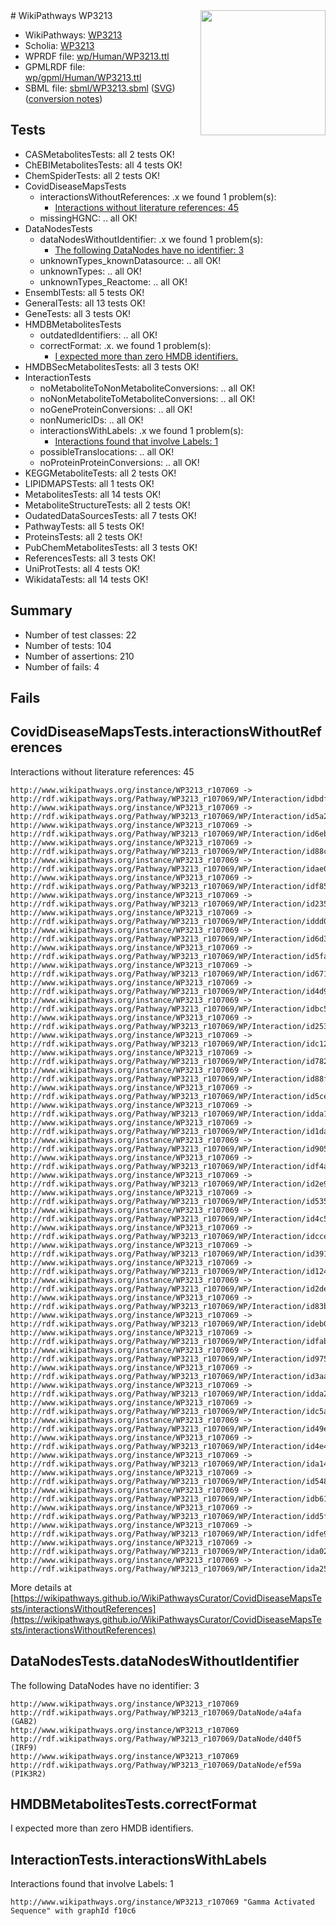 <img style="float: right; width: 200px" src="../logo.png" />
# WikiPathways WP3213

* WikiPathways: [WP3213](https://identifiers.org/wikipathways:WP3213)
* Scholia: [WP3213](https://scholia.toolforge.org/wikipathways/WP3213)
* WPRDF file: [wp/Human/WP3213.ttl](../wp/Human/WP3213.ttl)
* GPMLRDF file: [wp/gpml/Human/WP3213.ttl](../wp/gpml/Human/WP3213.ttl)
* SBML file: [sbml/WP3213.sbml](../sbml/WP3213.sbml) ([SVG](../sbml/WP3213.svg)) ([conversion notes](../sbml/WP3213.txt))

## Tests
* CASMetabolitesTests: all 2 tests OK!
* ChEBIMetabolitesTests: all 4 tests OK!
* ChemSpiderTests: all 2 tests OK!
* CovidDiseaseMapsTests
    * interactionsWithoutReferences: .x we found 1 problem(s):
        * [Interactions without literature references: 45](#9701cd43)
    * missingHGNC: .. all OK!
* DataNodesTests
    * dataNodesWithoutIdentifier: .x we found 1 problem(s):
        * [The following DataNodes have no identifier: 3](#d2d32fa2)
    * unknownTypes_knownDatasource: .. all OK!
    * unknownTypes: .. all OK!
    * unknownTypes_Reactome: .. all OK!
* EnsemblTests: all 5 tests OK!
* GeneralTests: all 13 tests OK!
* GeneTests: all 3 tests OK!
* HMDBMetabolitesTests
    * outdatedIdentifiers: .. all OK!
    * correctFormat: .x. we found 1 problem(s):
        * [I expected more than zero HMDB identifiers.](#ad154c1e)
* HMDBSecMetabolitesTests: all 3 tests OK!
* InteractionTests
    * noMetaboliteToNonMetaboliteConversions: .. all OK!
    * noNonMetaboliteToMetaboliteConversions: .. all OK!
    * noGeneProteinConversions: .. all OK!
    * nonNumericIDs: .. all OK!
    * interactionsWithLabels: .x we found 1 problem(s):
        * [Interactions found that involve Labels: 1](#630d2678)
    * possibleTranslocations: .. all OK!
    * noProteinProteinConversions: .. all OK!
* KEGGMetaboliteTests: all 2 tests OK!
* LIPIDMAPSTests: all 1 tests OK!
* MetabolitesTests: all 14 tests OK!
* MetaboliteStructureTests: all 2 tests OK!
* OudatedDataSourcesTests: all 7 tests OK!
* PathwayTests: all 5 tests OK!
* ProteinsTests: all 2 tests OK!
* PubChemMetabolitesTests: all 3 tests OK!
* ReferencesTests: all 3 tests OK!
* UniProtTests: all 4 tests OK!
* WikidataTests: all 14 tests OK!


## Summary

* Number of test classes: 22
* Number of tests: 104
* Number of assertions: 210
* Number of fails: 4

## Fails

<a name="9701cd43" />

## CovidDiseaseMapsTests.interactionsWithoutReferences

Interactions without literature references: 45
```
http://www.wikipathways.org/instance/WP3213_r107069 -> http://rdf.wikipathways.org/Pathway/WP3213_r107069/WP/Interaction/idbdf9e0bd
http://www.wikipathways.org/instance/WP3213_r107069 -> http://rdf.wikipathways.org/Pathway/WP3213_r107069/WP/Interaction/id5a2a5e7d
http://www.wikipathways.org/instance/WP3213_r107069 -> http://rdf.wikipathways.org/Pathway/WP3213_r107069/WP/Interaction/id6eb507d
http://www.wikipathways.org/instance/WP3213_r107069 -> http://rdf.wikipathways.org/Pathway/WP3213_r107069/WP/Interaction/id88c53106
http://www.wikipathways.org/instance/WP3213_r107069 -> http://rdf.wikipathways.org/Pathway/WP3213_r107069/WP/Interaction/idae0b331d
http://www.wikipathways.org/instance/WP3213_r107069 -> http://rdf.wikipathways.org/Pathway/WP3213_r107069/WP/Interaction/idf8530720
http://www.wikipathways.org/instance/WP3213_r107069 -> http://rdf.wikipathways.org/Pathway/WP3213_r107069/WP/Interaction/id23561a8c
http://www.wikipathways.org/instance/WP3213_r107069 -> http://rdf.wikipathways.org/Pathway/WP3213_r107069/WP/Interaction/iddd0e2eb5
http://www.wikipathways.org/instance/WP3213_r107069 -> http://rdf.wikipathways.org/Pathway/WP3213_r107069/WP/Interaction/id6d35d2c7
http://www.wikipathways.org/instance/WP3213_r107069 -> http://rdf.wikipathways.org/Pathway/WP3213_r107069/WP/Interaction/id5faf02bb
http://www.wikipathways.org/instance/WP3213_r107069 -> http://rdf.wikipathways.org/Pathway/WP3213_r107069/WP/Interaction/id67169fbb
http://www.wikipathways.org/instance/WP3213_r107069 -> http://rdf.wikipathways.org/Pathway/WP3213_r107069/WP/Interaction/id4d95d2e4
http://www.wikipathways.org/instance/WP3213_r107069 -> http://rdf.wikipathways.org/Pathway/WP3213_r107069/WP/Interaction/idbc56668d
http://www.wikipathways.org/instance/WP3213_r107069 -> http://rdf.wikipathways.org/Pathway/WP3213_r107069/WP/Interaction/id253a8dfa
http://www.wikipathways.org/instance/WP3213_r107069 -> http://rdf.wikipathways.org/Pathway/WP3213_r107069/WP/Interaction/idc12bc3f0
http://www.wikipathways.org/instance/WP3213_r107069 -> http://rdf.wikipathways.org/Pathway/WP3213_r107069/WP/Interaction/id78246131
http://www.wikipathways.org/instance/WP3213_r107069 -> http://rdf.wikipathways.org/Pathway/WP3213_r107069/WP/Interaction/id88f08955
http://www.wikipathways.org/instance/WP3213_r107069 -> http://rdf.wikipathways.org/Pathway/WP3213_r107069/WP/Interaction/id5ce42bc8
http://www.wikipathways.org/instance/WP3213_r107069 -> http://rdf.wikipathways.org/Pathway/WP3213_r107069/WP/Interaction/idda1b86d4
http://www.wikipathways.org/instance/WP3213_r107069 -> http://rdf.wikipathways.org/Pathway/WP3213_r107069/WP/Interaction/id1da81b3c
http://www.wikipathways.org/instance/WP3213_r107069 -> http://rdf.wikipathways.org/Pathway/WP3213_r107069/WP/Interaction/id9051155d
http://www.wikipathways.org/instance/WP3213_r107069 -> http://rdf.wikipathways.org/Pathway/WP3213_r107069/WP/Interaction/idf4adb54b
http://www.wikipathways.org/instance/WP3213_r107069 -> http://rdf.wikipathways.org/Pathway/WP3213_r107069/WP/Interaction/id2e9310ca
http://www.wikipathways.org/instance/WP3213_r107069 -> http://rdf.wikipathways.org/Pathway/WP3213_r107069/WP/Interaction/id53568d3a
http://www.wikipathways.org/instance/WP3213_r107069 -> http://rdf.wikipathways.org/Pathway/WP3213_r107069/WP/Interaction/id4c5ebe37
http://www.wikipathways.org/instance/WP3213_r107069 -> http://rdf.wikipathways.org/Pathway/WP3213_r107069/WP/Interaction/idcce2361c
http://www.wikipathways.org/instance/WP3213_r107069 -> http://rdf.wikipathways.org/Pathway/WP3213_r107069/WP/Interaction/id39110c7c
http://www.wikipathways.org/instance/WP3213_r107069 -> http://rdf.wikipathways.org/Pathway/WP3213_r107069/WP/Interaction/id124540e5
http://www.wikipathways.org/instance/WP3213_r107069 -> http://rdf.wikipathways.org/Pathway/WP3213_r107069/WP/Interaction/id2de5a0eb
http://www.wikipathways.org/instance/WP3213_r107069 -> http://rdf.wikipathways.org/Pathway/WP3213_r107069/WP/Interaction/id83b67cdb
http://www.wikipathways.org/instance/WP3213_r107069 -> http://rdf.wikipathways.org/Pathway/WP3213_r107069/WP/Interaction/ideb0fa136
http://www.wikipathways.org/instance/WP3213_r107069 -> http://rdf.wikipathways.org/Pathway/WP3213_r107069/WP/Interaction/idfab093c0
http://www.wikipathways.org/instance/WP3213_r107069 -> http://rdf.wikipathways.org/Pathway/WP3213_r107069/WP/Interaction/id9755ab43
http://www.wikipathways.org/instance/WP3213_r107069 -> http://rdf.wikipathways.org/Pathway/WP3213_r107069/WP/Interaction/id3aa5206f
http://www.wikipathways.org/instance/WP3213_r107069 -> http://rdf.wikipathways.org/Pathway/WP3213_r107069/WP/Interaction/idda24afc2
http://www.wikipathways.org/instance/WP3213_r107069 -> http://rdf.wikipathways.org/Pathway/WP3213_r107069/WP/Interaction/idc5ad48a1
http://www.wikipathways.org/instance/WP3213_r107069 -> http://rdf.wikipathways.org/Pathway/WP3213_r107069/WP/Interaction/id49e50525
http://www.wikipathways.org/instance/WP3213_r107069 -> http://rdf.wikipathways.org/Pathway/WP3213_r107069/WP/Interaction/id4e40e25
http://www.wikipathways.org/instance/WP3213_r107069 -> http://rdf.wikipathways.org/Pathway/WP3213_r107069/WP/Interaction/ida141949
http://www.wikipathways.org/instance/WP3213_r107069 -> http://rdf.wikipathways.org/Pathway/WP3213_r107069/WP/Interaction/id5488ba57
http://www.wikipathways.org/instance/WP3213_r107069 -> http://rdf.wikipathways.org/Pathway/WP3213_r107069/WP/Interaction/idb61c5958
http://www.wikipathways.org/instance/WP3213_r107069 -> http://rdf.wikipathways.org/Pathway/WP3213_r107069/WP/Interaction/idd5fe4d6e
http://www.wikipathways.org/instance/WP3213_r107069 -> http://rdf.wikipathways.org/Pathway/WP3213_r107069/WP/Interaction/idfe9464fc
http://www.wikipathways.org/instance/WP3213_r107069 -> http://rdf.wikipathways.org/Pathway/WP3213_r107069/WP/Interaction/ida021b078
http://www.wikipathways.org/instance/WP3213_r107069 -> http://rdf.wikipathways.org/Pathway/WP3213_r107069/WP/Interaction/ida2588a65
```

More details at [https://wikipathways.github.io/WikiPathwaysCurator/CovidDiseaseMapsTests/interactionsWithoutReferences](https://wikipathways.github.io/WikiPathwaysCurator/CovidDiseaseMapsTests/interactionsWithoutReferences)

<a name="d2d32fa2" />

## DataNodesTests.dataNodesWithoutIdentifier

The following DataNodes have no identifier: 3
```
http://www.wikipathways.org/instance/WP3213_r107069 http://rdf.wikipathways.org/Pathway/WP3213_r107069/DataNode/a4afa (GAB2)
http://www.wikipathways.org/instance/WP3213_r107069 http://rdf.wikipathways.org/Pathway/WP3213_r107069/DataNode/d40f5 (IRF9)
http://www.wikipathways.org/instance/WP3213_r107069 http://rdf.wikipathways.org/Pathway/WP3213_r107069/DataNode/ef59a (PIK3R2)
```

<a name="ad154c1e" />

## HMDBMetabolitesTests.correctFormat

I expected more than zero HMDB identifiers.
<a name="630d2678" />

## InteractionTests.interactionsWithLabels

Interactions found that involve Labels: 1
```
http://www.wikipathways.org/instance/WP3213_r107069 "Gamma Activated Sequence" with graphId f10c6
```


